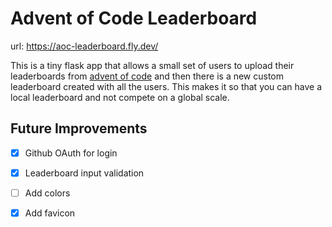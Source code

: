# Advent of Code Leaderboard

url: https://aoc-leaderboard.fly.dev/

This is a tiny flask app that allows a small set of users to upload their
leaderboards from [advent of code](https://adventofcode.com/2022/leaderboard/self)
and then there is a new custom leaderboard created with all the users. This makes
it so that you can have a local leaderboard and not compete on a global scale.

## Future Improvements

- [X] Github OAuth for login
- [X] Leaderboard input validation 
- [ ] Add colors

- [X] Add favicon
